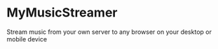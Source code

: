 MyMusicStreamer
===============

Stream music from your own server to any browser on your desktop or mobile device

